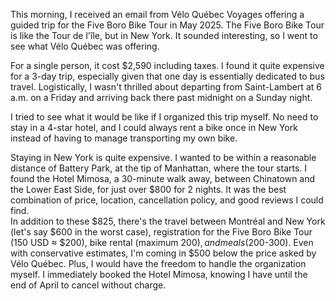 This morning, I received an email from Vélo Québec Voyages offering a guided trip for the Five Boro Bike Tour in May 2025. The Five Boro Bike Tour is like the Tour de l'île, but in New York. It sounded interesting, so I went to see what Vélo Québec was offering.

For a single person, it cost $2,590 including taxes. I found it quite expensive for a 3-day trip, especially given that one day is essentially dedicated to bus travel. Logistically, I wasn't thrilled about departing from Saint-Lambert at 6 a.m. on a Friday and arriving back there past midnight on a Sunday night.

I tried to see what it would be like if I organized this trip myself. No need to stay in a 4-star hotel, and I could always rent a bike once in New York instead of having to manage transporting my own bike.

Staying in New York is quite expensive. I wanted to be within a reasonable distance of Battery Park, at the tip of Manhattan, where the tour starts. I found the Hotel Mimosa, a 30-minute walk away, between Chinatown and the Lower East Side, for just over $800 for 2 nights. It was the best combination of price, location, cancellation policy, and good reviews I could find.  
In addition to these $825, there's the travel between Montréal and New York (let's say $600 in the worst case), registration for the Five Boro Bike Tour (150 USD ≈ $200), bike rental (maximum $200), and meals ($200-300). Even with conservative estimates, I'm coming in $500 below the price asked by Vélo Québec. Plus, I would have the freedom to handle the organization myself. I immediately booked the Hotel Mimosa, knowing I have until the end of April to cancel without charge.
